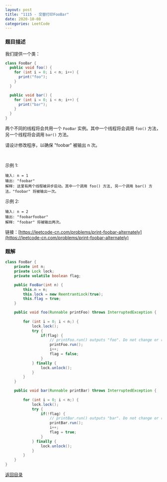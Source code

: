 ```yaml
---
layout: post
title: "1115 - 交替打印FooBar"
date: 2020-10-08
categories: LeetCode
---
```



### **题目描述**
我们提供一个类：
``` java
class FooBar {
  public void foo() {
    for (int i = 0; i < n; i++) {
      print("foo");
    }
  }

  public void bar() {
    for (int i = 0; i < n; i++) {
      print("bar");
    }
  }
}
```
两个不同的线程将会共用一个 `FooBar` 实例。其中一个线程将会调用 `foo()` 方法，另一个线程将会调用 `bar()` 方法。

请设计修改程序，以确保 "foobar" 被输出 n 次。

 

示例 1:
```
输入: n = 1
输出: "foobar"
解释: 这里有两个线程被异步启动。其中一个调用 foo() 方法, 另一个调用 bar() 方法，"foobar" 将被输出一次。
```
示例 2:
```
输入: n = 2
输出: "foobarfoobar"
解释: "foobar" 将被输出两次。
```

链接：[https://leetcode-cn.com/problems/print-foobar-alternately](https://leetcode-cn.com/problems/print-foobar-alternately)



### **题解**
``` java
class FooBar {
    private int n;
    private Lock lock;
    private volatile boolean flag;

    public FooBar(int n) {
        this.n = n;
        this.lock = new ReentrantLock(true);
        this.flag = true;
    }

    public void foo(Runnable printFoo) throws InterruptedException {
        
        for (int i = 0; i < n;) {
            lock.lock();
            try {
                if(flag) {
                    // printFoo.run() outputs "foo". Do not change or remove this line.
                    printFoo.run();
                    i++;
                    flag = false;
                }
            } finally {
                lock.unlock();
            }
        }
    }

    public void bar(Runnable printBar) throws InterruptedException {
        
        for (int i = 0; i < n;) {
            lock.lock();
            try {
                if(!flag) {
                    // printBar.run() outputs "bar". Do not change or remove this line.
        	        printBar.run();
                    i++;
                    flag = true;
                }
            } finally {
                lock.unlock();
            }
        }
    }
}
```

[返回目录](https://maxwell-blog.cn/leetcode/2020/10/08/leetcode.html)